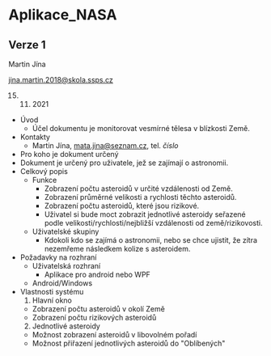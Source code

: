 # Aplikace_NASA
## Verze 1

Martin Jína

jina.martin.2018@skola.ssps.cz

15. 11. 2021

* Úvod
  * Účel dokumentu je monitorovat vesmírné tělesa v blízkosti Země.
* Kontakty
  * Martin Jína, mata.jina@seznam.cz, tel. *číslo*
*  Pro koho je dokument určený
  * Dokument je určený pro uživatele, jež se zajímají o astronomii.
* Celkový popis
  * Funkce
    * Zobrazení počtu asteroidů v určité vzdálenosti od Země.
    * Zobrazení průměrné velikosti a rychlosti těchto asteroidů.
    * Zobrazení počtu asteroidů, které jsou rizikové.
    * Uživatel si bude moct zobrazit jednotlivé asteroidy seřazené podle velikosti/rychlosti/nejbližší vzdálenosti od země/rizikovosti.
  * Uživatelské skupiny
    * Kdokoli kdo se zajímá o astronomii, nebo se chce ujistit, že zítra nezemřeme následkem kolize s asteroidem.
* Požadavky na rozhraní
  * Uživatelská rozhraní
    * Aplikace pro android nebo WPF
  * Android/Windows
* Vlastnosti systému
  1. Hlavní okno
   * Zobrazení počtu asteroidů v okolí Země
   * Zobrazení počtu rizikových asteroidů
  2. Jednotlivé asteroidy
   * Možnost zobrazení asteroidů v libovolném pořadí
   * Možnost přiřazení jednotlivých asteroidů do "Oblíbených"
